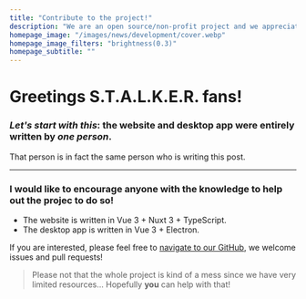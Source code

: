 ```yaml
---
title: "Contribute to the project!"
description: "We are an open source/non-profit project and we appreciate any help!"
homepage_image: "/images/news/development/cover.webp"
homepage_image_filters: "brightness(0.3)"
homepage_subtitle: ""
---
```


# Greetings S.T.A.L.K.E.R. fans!

### *Let's start with this*: the website and desktop app were entirely written by ***one person***.

That person is in fact the same person who is writing this post.

---

### I would like to encourage anyone with the knowledge to help out the projec to do so!

- The website is written in Vue 3 + Nuxt 3 + TypeScript.
- The desktop app is written in Vue 3 + Electron.

If you are interested, please feel free to [navigate to our GitHub](https://github.com/echo-mods), we welcome issues and pull requests!

> Please not that the whole project is kind of a mess since we have very limited resources... Hopefully **you** can help with that!